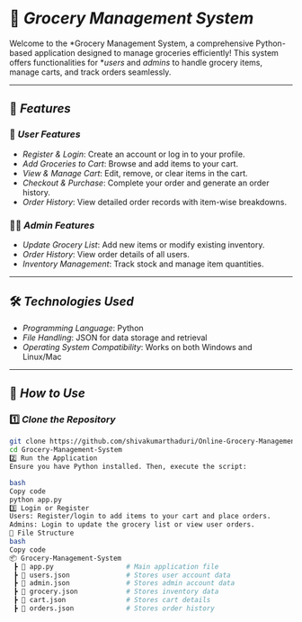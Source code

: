 # 🛒 *Grocery Management System*  

Welcome to the *Grocery Management System, a comprehensive Python-based application designed to manage groceries efficiently! This system offers functionalities for **users* and *admins* to handle grocery items, manage carts, and track orders seamlessly.  

---

## 🚀 *Features*  

### 👥 *User Features*  
- *Register & Login*: Create an account or log in to your profile.  
- *Add Groceries to Cart*: Browse and add items to your cart.  
- *View & Manage Cart*: Edit, remove, or clear items in the cart.  
- *Checkout & Purchase*: Complete your order and generate an order history.  
- *Order History*: View detailed order records with item-wise breakdowns.  

### 👨‍💼 *Admin Features*  
- *Update Grocery List*: Add new items or modify existing inventory.  
- *Order History*: View order details of all users.  
- *Inventory Management*: Track stock and manage item quantities.  

---

## 🛠️ *Technologies Used*  
- *Programming Language*: Python  
- *File Handling*: JSON for data storage and retrieval  
- *Operating System Compatibility*: Works on both Windows and Linux/Mac  

---

## 🔑 *How to Use*  

### 1️⃣ *Clone the Repository*  
```bash
git clone https://github.com/shivakumarthaduri/Online-Grocery-Management.git
cd Grocery-Management-System
2️⃣ Run the Application
Ensure you have Python installed. Then, execute the script:

bash
Copy code
python app.py
3️⃣ Login or Register
Users: Register/login to add items to your cart and place orders.
Admins: Login to update the grocery list or view user orders.
📂 File Structure
bash
Copy code
📦 Grocery-Management-System  
 ┣ 📜 app.py                  # Main application file  
 ┣ 📜 users.json              # Stores user account data  
 ┣ 📜 admin.json              # Stores admin account data  
 ┣ 📜 grocery.json            # Stores inventory data  
 ┣ 📜 cart.json               # Stores cart details  
 ┣ 📜 orders.json             # Stores order history
